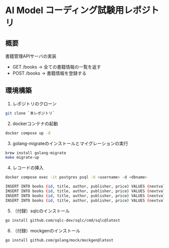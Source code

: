 # AI Model コーディング試験用レポジトリ

## 概要
書籍管理APIサーバの実装
- GET /books -> 全ての書籍情報の一覧を返す
- POST /books -> 書籍情報を登録する

## 環境構築
1. レポジトリのクローン
```bash
git clone `本レポジトリ`
```

2. dockerコンテナの起動
```bash
docker compose up -d
```

3. golang-migrateのインストールとマイグレーションの実行
```bash
brew install golang-migrate
make migrate-up
```

4. レコードの挿入
```bash
docker compose exec -it postgres psql -U <username> -d <dbname>

INSERT INTO books (id, title, author, publisher, price) VALUES (nextval('BOOK_ID_SEQ'), 'テスト駆動開発', 'Kent Beck', 'オーム社', 3080);
INSERT INTO books (id, title, author, publisher, price) VALUES (nextval('BOOK_ID_SEQ'), 'アジャイルサムライ', 'Jonathan Rasmusson', 'オーム社', 2860);
INSERT INTO books (id, title, author, publisher, price) VALUES (nextval('BOOK_ID_SEQ'), 'エクストリームプログラミング', 'Kent Beck', 'オーム社', 2420);
INSERT INTO books (id, title, author, publisher, price) VALUES (nextval('BOOK_ID_SEQ'), 'Clean Agile', 'Robert C. Martin', 'ドワンゴ', 2640);
```

5. （付録）sqlcのインストール
```bash
go install github.com/sqlc-dev/sqlc/cmd/sqlc@latest
```

6. （付録）mockgenのインストール
```bash
go install github.com/golang/mock/mockgen@latest
```
